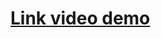 # [Link video demo](https://drive.google.com/file/d/1Pq3kcpW3_wxsZhTiOyVpcOL1Jn3KqTYe/view?usp=sharing) 
